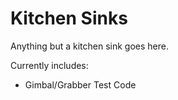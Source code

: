 # Kitchen Sinks
Anything but a kitchen sink goes here.

Currently includes:
- Gimbal/Grabber Test Code